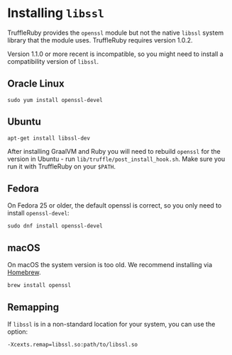 # Installing `libssl`

TruffleRuby provides the `openssl` module but not the native `libssl` system
library that the module uses. TruffleRuby requires version 1.0.2.

Version 1.1.0 or more recent is incompatible, so you might need to install a
compatibility version of `libssl`.

## Oracle Linux

```
sudo yum install openssl-devel
```

## Ubuntu

```
apt-get install libssl-dev
```

After installing GraalVM and Ruby you will need to rebuild `openssl` for the
version in Ubuntu - run `lib/truffle/post_install_hook.sh`. Make sure you run
it with TruffleRuby on your `$PATH`.

## Fedora

On Fedora 25 or older, the default openssl is correct, so you only need to
install `openssl-devel`:

```
sudo dnf install openssl-devel
```

## macOS

On macOS the system version is too old. We recommend installing via
[Homebrew](https://brew.sh).

```
brew install openssl
```

## Remapping

If `libssl` is in a non-standard location for your system, you can use the
option:

```
-Xcexts.remap=libssl.so:path/to/libssl.so
```
